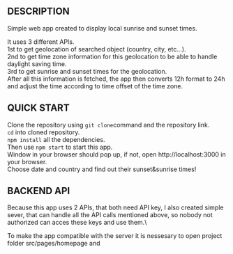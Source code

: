 ## DESCRIPTION

Simple web app created to display local sunrise and sunset times.

It uses 3 different APIs. \
1st to get geolocation of searched object (country, city, etc...). \
2nd to get time zone information for this geolocation to be able to handle daylight saving time. \
3rd to get sunrise and sunset times for the geolocation. \
After all this information is fetched, the app then converts 12h format to 24h and adjust the time according to time offset of the time zone. 

## QUICK START

Clone the repository using `git clone`command and the repository link. \
`cd` into cloned repository. \
`npm install` all the dependencies. \
Then use `npm start` to start this app. \
Window in your browser should pop up, if not, open http://localhost:3000 in your browser. \
Choose date and country and find out their sunset&sunrise times!

## BACKEND API

Because this app uses 2 APIs, that both need API key, I also created simple sever, that can handle all the API calls mentioned above, so nobody not authorized can acces these keys and use them.\

To make the app compatible with the server it is nessesary to open project folder src/pages/homepage and 


